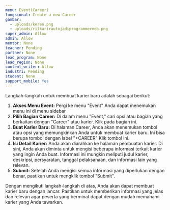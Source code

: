 ```yaml
---
menu: Event(Career)
fungsional: Create a new Career
gambar:
  - uploads/keren.png
  - uploads/rilkarirautojadiprogrammermob.png
super_admin: Allow
admin: Allow
mentor: None
teacher: Pending
partner: None
lead_program: None
lead_region: None
content_writer: Allow
industri: Pending
student: None
support_mobile: Yes
---
```

Langkah-langkah untuk membuat karier baru adalah sebagai berikut:

1. **Akses Menu Event:** Pergi ke menu "Event"  Anda dapat menemukan menu ini di menu sidebar
2. **Pilih Bagian Career:** Di dalam menu "Event," cari opsi atau bagian yang berkaitan dengan "Career" atau karier. Klik pada bagian ini.
3. **Buat Karier Baru:** Di halaman Career, Anda akan menemukan tombol atau opsi yang memungkinkan Anda untuk membuat karier baru. Ini bisa berupa tombol dengan label "+CAREER"  Klik tombol ini.
4. **Isi Detail Karier:** Anda akan diarahkan ke halaman pembuatan karier. Di sini, Anda akan diminta untuk mengisi beberapa informasi terkait karier yang ingin Anda buat. Informasi ini mungkin meliputi judul karier, deskripsi, persyaratan, tanggal pelaksanaan, dan informasi lain yang relevan.
5. **Submit:** Setelah Anda mengisi semua informasi yang diperlukan dengan benar, pastikan untuk mengklik tombol "Submit".

Dengan mengikuti langkah-langkah di atas, Anda akan dapat membuat karier baru dengan lancar. Pastikan untuk memberikan informasi yang jelas dan relevan agar peserta yang berminat dapat dengan mudah memahami karier yang Anda tawarkan.